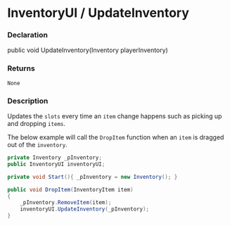 # InventoryUI / UpdateInventory

### Declaration
public void UpdateInventory(Inventory playerInventory)

### Returns
`None`

### Description
Updates the `slots` every time an `item` change happens such as picking up and dropping `items`.

The below example will call the `DropItem` function when an `item` is dragged out of the `inventory`. 
```cs
private Inventory _pInventory;
public InventoryUI inventoryUI;

private void Start(){ _pInventory = new Inventory(); }

public void DropItem(InventoryItem item)
{
    _pInventory.RemoveItem(item); 
    inventoryUI.UpdateInventory(_pInventory);
}
```
